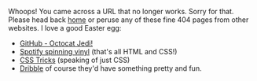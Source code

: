 Whoops! You came across a URL that no longer works. Sorry for that. Please head back [home](/) or peruse any of these fine 404 pages from other websites. I love a good Easter egg:

- [GitHub - Octocat Jedi!](https://github.com/thisisnotthepageyourlookingfor)
- [Spotify spinning vinyl](https://www.spotify.com/us/thisisnotthepageyourlookingfor/) (that's all HTML and CSS!)
- [CSS Tricks](https://css-tricks.com/thisisnotthepageyourlookingfor) (speaking of just CSS)
- [Dribble](https://dribbble.com/thisisnotthepageyourlookingfor) of course they'd have something pretty and fun.

